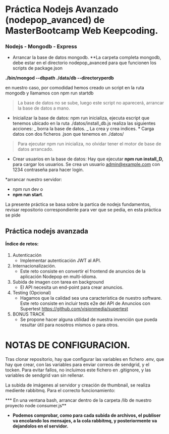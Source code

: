 # Práctica Nodejs Avanzado (nodepop_avanced) de MasterBootcamp Web Keepcoding.

### Nodejs - Mongodb - Express

* Arrancar la base de datos mongodb.
**La carpeta completa mongodb, debe estar en el directorio nodepop_avanced para que funcionen los scripts de package.json

**./bin/mongod --dbpath ./data/db --directoryperdb**

en nuestro caso, por comodidad hemos creado un script en la ruta mongodb y llamamos con npm run startdb

> La base de datos no se sube, luego este script no aparecerá, arrancar la base de datos a mano.

* Inicializar la base de datos: npm run inicializa, ejecuta escript que tenemos ubicado en la ruta ./datos/install_db.js realiza las siguientes acciones:
  _ borra la base de datos.
  _ La crea y crea indices. \* Carga datos con dos ficheros .json que tenemos en ./datos/

> Para ejecutar npm run inicializa, no olvidar tener el motor de base de datos arrancado.

* Crear usuarios en la base de datos:
Hay que ejecutar **npm run install_D,** para cargar los usuarios. Se crea un usuario admin@example.com con 1234 contraseña para hacer login.

*arrancar nuestro servidor:
- npm run dev   o
- **npm run start**.

La presente práctica se basa sobre la partica de nodejs fundamentos, revisar repositorio correspondiente para ver que se pedia, en esta práctica se pide

## **Práctica nodejs avanzada**
#### Índice de retos:
1. Autenticación
	* Implementar autenticación JWT al API.
2. Internacionalización.
	* Este reto consiste en convertir el frontend de anuncios de la aplicación Nodepop en
multi-idioma.
3. Subida de imagen con tarea en background
	* El API necesita un end-point para crear anuncios.
4. Testing (Opcional)
	* Hagamos que la calidad sea una característica de nuestro software.
Este reto consiste en incluir tests e2e del API de Anuncios con Supertest
https://github.com/visionmedia/supertest
5. BONUS TRACK
	* Se propone hacer alguna utilidad de nuestra invención que pueda resultar útil para nosotros
mismos o para otros.
# NOTAS DE CONFIGURACION.
Tras clonar repositorio, hay que configurar las variables en fichero .env, que hay que crear, con las variables para enviar correos de sendgrid, y el tocken.
Para evitar fallos, no incluimos este fichero en .gitignore, y las variables  de sendgrid van sin rellenar.

La subida de imágenes al servidor y creación de thumbnail, se realiza mediente rabbitmq. Para el correcto funcionamiento:

*** En una ventana bash, arrancar dentro de la carpeta /lib de nuestro proyecto node consumer.js**

* **Podemos comprobar, como para cada subida de archivos, el publiser va encolando los mensajes, a la cola rabbitmq, y posteriormente va dejandolos en el servidor.**



